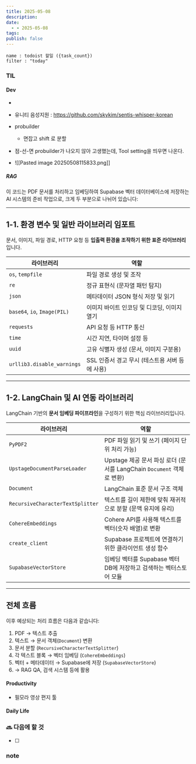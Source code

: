```yaml
---
title: 2025-05-08
description: 
date:
  - - 2025-05-08
tags: 
publish: false
---
```


```todoist
name : todoist 할일 ({task_count})
filter : "today"
```

### TIL
#### Dev
- 
- 유니티 음성지원 : https://github.com/skykim/sentis-whisper-korean
- probuilder
	- 면잡고 shift 로 분할

- 점-선-면 probuilder가 나오지 않아 고생했는데, Tool setting을 띄우면 나온다.

- ![[Pasted image 20250508115833.png]]


##### RAG
이 코드는 PDF 문서를 처리하고 임베딩하여 Supabase 벡터 데이터베이스에 저장하는 AI 시스템의 준비 작업으로, 크게 두 부분으로 나뉘어 있습니다:

---

## **1-1. 환경 변수 및 일반 라이브러리 임포트**

문서, 이미지, 파일 경로, HTTP 요청 등 **입출력 환경을 조작하기 위한 표준 라이브러리**입니다.

|라이브러리|역할|
|---|---|
|`os`, `tempfile`|파일 경로 생성 및 조작|
|`re`|정규 표현식 (문자열 패턴 탐지)|
|`json`|메타데이터 JSON 형식 저장 및 읽기|
|`base64`, `io`, `Image(PIL)`|이미지 바이트 인코딩 및 디코딩, 이미지 열기|
|`requests`|API 요청 등 HTTP 통신|
|`time`|시간 지연, 타이머 설정 등|
|`uuid`|고유 식별자 생성 (문서, 이미지 구분용)|
|`urllib3.disable_warnings`|SSL 인증서 경고 무시 (테스트용 서버 등에 사용)|

---

## **1-2. LangChain 및 AI 연동 라이브러리**

LangChain 기반의 **문서 임베딩 파이프라인**을 구성하기 위한 핵심 라이브러리입니다.

| 라이브러리                            | 역할                                                    |
| -------------------------------- | ----------------------------------------------------- |
| `PyPDF2`                         | PDF 파일 읽기 및 쓰기 (페이지 단위 처리 가능)                         |
| `UpstageDocumentParseLoader`     | Upstage 제공 문서 파싱 로더 (문서를 LangChain `Document` 객체로 변환) |
| `Document`                       | LangChain 표준 문서 구조 객체                                 |
| `RecursiveCharacterTextSplitter` | 텍스트를 길이 제한에 맞춰 재귀적으로 분할 (문맥 유지에 유리)                   |
| `CohereEmbeddings`               | Cohere API를 사용해 텍스트를 벡터(숫자 배열)로 변환                    |
| `create_client`                  | Supabase 프로젝트에 연결하기 위한 클라이언트 생성 함수                    |
| `SupabaseVectorStore`            | 임베딩 벡터를 Supabase 벡터 DB에 저장하고 검색하는 벡터스토어 모듈            |

---

##  **전체 흐름**

이후 예상되는 처리 흐름은 다음과 같습니다:
1. PDF → 텍스트 추출
2. 텍스트 → 문서 객체(`Document`) 변환
3. 문서 분할 (`RecursiveCharacterTextSplitter`)
4. 각 텍스트 블록 → 벡터 임베딩 (`CohereEmbeddings`)
5. 벡터 + 메타데이터 → Supabase에 저장 (`SupabaseVectorStore`)
6. → RAG QA, 검색 시스템 등에 활용


#### Productivity
- 필모라 영상 편지 툴

#### Daily Life


### 🔜 다음에 할 것
- [ ] 


### note

